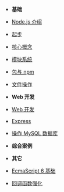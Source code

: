 - **基础**
- [Node.js 介绍](introduction)
- [起步](getting-started)
- [核心概念](architecture)
- [模块系统](module)
- [包与 npm](package-npm.md)
- [文件操作](fs)





- **Web 开发**
- [Web 开发](web)
- [Express](express)
- [操作 MySQL 数据库](node-mysql)





- **综合案例**





- **其它**
- [EcmaScript 6 基础](es6-base)
- [回调函数强化](callback)
